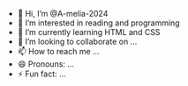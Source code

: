 - 👋 Hi, I’m @A-melia-2024
- 👀 I’m interested in reading and programming
- 🌱 I’m currently learning HTML and CSS
- 💞️ I’m looking to collaborate on ...
- 📫 How to reach me ...
- 😄 Pronouns: ...
- ⚡ Fun fact: ...

<!---
A-melia-2024/A-melia-2024 is a ✨ special ✨ repository because its `README.md` (this file) appears on your GitHub profile.
You can click the Preview link to take a look at your changes.
--->
